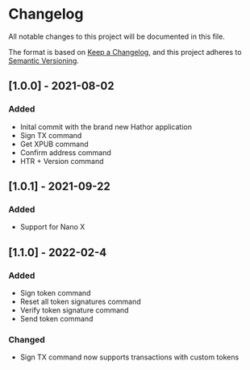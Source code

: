 # Changelog

All notable changes to this project will be documented in this file.

The format is based on [Keep a Changelog](https://keepachangelog.com/en/1.0.0/),
and this project adheres to [Semantic Versioning](https://semver.org/spec/v2.0.0.html).

## [1.0.0] - 2021-08-02

### Added

- Inital commit with the brand new Hathor application
- Sign TX command
- Get XPUB command
- Confirm address command
- HTR + Version command

## [1.0.1] - 2021-09-22

### Added

- Support for Nano X

## [1.1.0] - 2022-02-4

### Added

- Sign token command
- Reset all token signatures command
- Verify token signature command
- Send token command

### Changed

- Sign TX command now supports transactions with custom tokens
